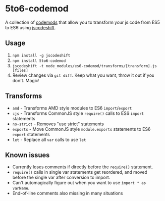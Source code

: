 # 5to6-codemod

A collection of [codemods](https://medium.com/@cpojer/effective-javascript-codemods-5a6686bb46fb) that allow you to transform your
js code from ES5 to ES6 using [jscodeshift](https://github.com/facebook/jscodeshift).

## Usage

1. `npm install -g jscodeshift`
2. `npm install 5to6-codemod`
3. `jscodeshift -t node_modules/es6-codemod/transforms/[transform].js [files]`
4. Review changes via `git diff`. Keep what you want, throw it out if you don't. Magic!

## Transforms

- `amd` - Transforms AMD style modules to ES6 `import`/`export`
- `cjs` - Transforms CommonJS style `require()` calls to ES6 `import` statements
- `no-strict` - Removes "use strict" statements
- `exports` - Move CommonJS style `module.exports` statements to ES6 `export` statements
- `let` - Replace all `var` calls to use `let`

## Known issues

* Currently loses comments if directly before the `require()` statement.
* `require()` calls in single var statements get reordered, and moved before the single var after conversion to import.
* Can't automagically figure out when you want to use `import * as varName`.
* End-of-line comments also missing in many situations
